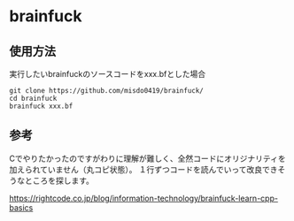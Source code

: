 # brainfuck
## 使用方法
実行したいbrainfuckのソースコードをxxx.bfとした場合
```
git clone https://github.com/misdo0419/brainfuck/
cd brainfuck
brainfuck xxx.bf
```

## 参考
Cでやりたかったのですがわりに理解が難しく、全然コードにオリジナリティを加えられていません（丸コピ状態）。
１行ずつコードを読んでいって改良できそうなところを探します。

https://rightcode.co.jp/blog/information-technology/brainfuck-learn-cpp-basics
